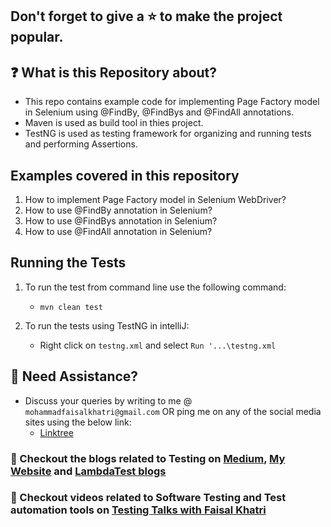 ## Don't forget to give a :star: to make the project popular.

## :question: What is this Repository about?

- This repo contains example code for implementing Page Factory model in Selenium using @FindBy, @FindBys and @FindAll annotations.
- Maven is used as build tool in thies project.
- TestNG is used as testing framework for organizing and running tests and performing Assertions.

## Examples covered in this repository

1. How to implement Page Factory model in Selenium WebDriver?
1. How to use @FindBy annotation in Selenium?
1. How to use @FindBys annotation in Selenium?
1. How to use @FindAll annotation in Selenium?

## Running the Tests

1. To run the test from command line use the following command:

    - `mvn clean test`

2. To run the tests using TestNG in intelliJ:

    - Right click on `testng.xml` and select `Run '...\testng.xml`

## 🧬 Need Assistance?

- Discuss your queries by writing to me @ `mohammadfaisalkhatri@gmail.com`
  OR ping me on any of the social media sites using the below link:
    - [Linktree](https://linktr.ee/faisalkhatri)

### :thought_balloon: Checkout the blogs related to Testing on [Medium](https://medium.com/@iamfaisalkhatri), [My Website](https://mfaisalkhatri.github.io) and [LambdaTest blogs](https://www.lambdatest.com/blog/author/mfaisalkhatri/)

### :bookmark: Checkout videos related to Software Testing and Test automation tools on [Testing Talks with Faisal Khatri](https://www.youtube.com/@faisalkhatriqa)